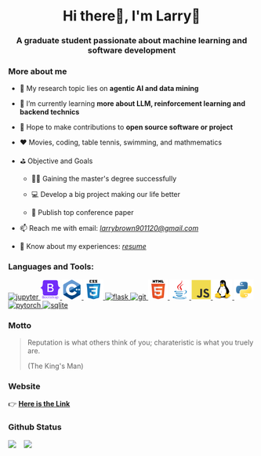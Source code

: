 <h1 align="center">Hi there👋, I'm Larry🐣</h1>
<h3 align="center">A graduate student passionate about machine learning and software development</h3>

<h3 align="left">More about me</h3>

- 🔭 My research topic lies on **agentic AI and data mining**

- 🌱 I’m currently learning **more about LLM, reinforcement learning and backend technics**

- 👯 Hope to make contributions to **open source software or project**

- ❤️ Movies, coding, table tennis, swimming, and mathmematics

- ⛳️ Objective and Goals

  - 🧑‍🎓 Gaining the master's degree successfully
    
  - 💻 Develop a big project making our life better
    
  - 📝 Publish top conference paper

- 📫 Reach me with email: *larrybrown901120@gmail.com*

- 📄 Know about my experiences: [*resume*](https://github.com/larrychen20011120/Portfolio/blob/master/src/Assets/resume.pdf)


<h3 align="left">Languages and Tools:</h3>
<p align="left">
  <a href="https://jupyter.org/" target="_blank" rel="noreferrer"> <img src="https://upload.wikimedia.org/wikipedia/commons/thumb/3/38/Jupyter_logo.svg/88px-Jupyter_logo.svg.png" alt="jupyter" height="40"/> </a>
  <a href="https://getbootstrap.com" target="_blank" rel="noreferrer"> <img src="https://raw.githubusercontent.com/devicons/devicon/master/icons/bootstrap/bootstrap-plain-wordmark.svg" alt="bootstrap" width="40" height="40"/> </a> 
  <a href="https://www.w3schools.com/cpp/" target="_blank" rel="noreferrer"> <img src="https://raw.githubusercontent.com/devicons/devicon/master/icons/cplusplus/cplusplus-original.svg" alt="cplusplus" width="40" height="40"/> </a> 
  <a href="https://www.w3schools.com/css/" target="_blank" rel="noreferrer"> <img src="https://raw.githubusercontent.com/devicons/devicon/master/icons/css3/css3-original-wordmark.svg" alt="css3" width="40" height="40"/> </a> 
  <a href="https://flask.palletsprojects.com/" target="_blank" rel="noreferrer"> <img src="https://www.vectorlogo.zone/logos/pocoo_flask/pocoo_flask-icon.svg" alt="flask" width="40" height="40"/> </a> 
  <a href="https://git-scm.com/" target="_blank" rel="noreferrer"> <img src="https://www.vectorlogo.zone/logos/git-scm/git-scm-icon.svg" alt="git" width="40" height="40"/> </a> 
  <a href="https://www.w3.org/html/" target="_blank" rel="noreferrer"> <img src="https://raw.githubusercontent.com/devicons/devicon/master/icons/html5/html5-original-wordmark.svg" alt="html5" width="40" height="40"/> </a> 
  <a href="https://www.java.com" target="_blank" rel="noreferrer"> <img src="https://raw.githubusercontent.com/devicons/devicon/master/icons/java/java-original.svg" alt="java" width="40" height="40"/> </a> 
  <a href="https://developer.mozilla.org/en-US/docs/Web/JavaScript" target="_blank" rel="noreferrer"> <img src="https://raw.githubusercontent.com/devicons/devicon/master/icons/javascript/javascript-original.svg" alt="javascript" width="40" height="40"/> </a> 
  <a href="https://www.linux.org/" target="_blank" rel="noreferrer"> <img src="https://raw.githubusercontent.com/devicons/devicon/master/icons/linux/linux-original.svg" alt="linux" width="40" height="40"/> </a> 
  <a href="https://www.python.org" target="_blank" rel="noreferrer"> <img src="https://raw.githubusercontent.com/devicons/devicon/master/icons/python/python-original.svg" alt="python" width="40" height="40"/> </a> 
  <a href="https://pytorch.org/" target="_blank" rel="noreferrer"> <img src="https://www.vectorlogo.zone/logos/pytorch/pytorch-icon.svg" alt="pytorch" width="40" height="40"/> </a> 
  <a href="https://www.sqlite.org/" target="_blank" rel="noreferrer"> <img src="https://www.vectorlogo.zone/logos/sqlite/sqlite-icon.svg" alt="sqlite" width="40" height="40"/> </a> </p>


### Motto
> Reputation is what others think of you; charateristic is what you truely are.
> 
> (The King's Man)

### Website
👉 [**Here is the Link**](https://larrychen20011120.github.io/Portfolio)

### Github Status
<p align="left">
<img src="https://github-readme-stats.vercel.app/api/top-langs/?username=larrychen20011120&layout=compact&langs_count=7&hide=jupyter%20notebook&theme=white" height="170"/>
&nbsp;&nbsp;
<img src="https://github-readme-stats.anuraghazra1.vercel.app/api?username=larrychen20011120&show_icons=true&include_all_commits=true&count_private=true&theme=white" height="170"/>
</p>
